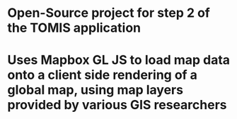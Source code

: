 # Open-Source project for step 2 of the TOMIS application
# Uses Mapbox GL JS to load map data onto a client side rendering of a global map, using map layers provided by various GIS researchers
